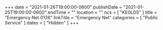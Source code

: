 +++
date = "2021-01-26T19:00:00-0600"
publishDate = "2021-01-25T19:00:00-0600"
endTime = ""
location = ""
ncs = [ "KE0LDS" ]
title = "Emergency Net 0126"
linkTitle = "Emergency Net"
categories = [ "Public Service" ]
dates = [ "Hidden" ]
+++
